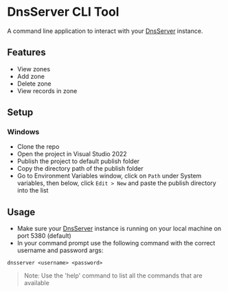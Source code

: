 # DnsServer CLI Tool
A command line application to interact with your [DnsServer](https://github.com/Web7Foundation/DnsServer) instance.

## Features
- View zones
- Add zone
- Delete zone
- View records in zone
  
## Setup
### Windows
- Clone the repo
- Open the project in Visual Studio 2022
- Publish the project to default publish folder
- Copy the directory path of the publish folder
- Go to Environment Variables window, click on `Path` under System variables, then below, click `Edit > New` and paste the publish directory into the list

## Usage
- Make sure your [DnsServer](https://github.com/Web7Foundation/DnsServer) instance is running on your local machine on port 5380 (default)
- In your command prompt use the following command with the correct username and password args:
```
dnsserver <username> <password>
```

> Note: Use the 'help' command to list all the commands that are available
